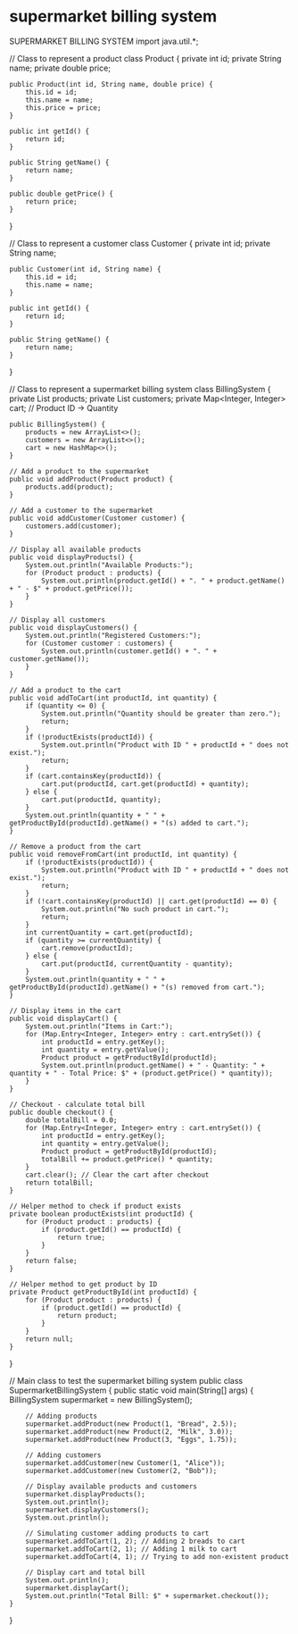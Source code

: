 # supermarket billing system
SUPERMARKET BILLING SYSTEM
import java.util.*;

// Class to represent a product
class Product {
    private int id;
    private String name;
    private double price;

    public Product(int id, String name, double price) {
        this.id = id;
        this.name = name;
        this.price = price;
    }

    public int getId() {
        return id;
    }

    public String getName() {
        return name;
    }

    public double getPrice() {
        return price;
    }
}

// Class to represent a customer
class Customer {
    private int id;
    private String name;

    public Customer(int id, String name) {
        this.id = id;
        this.name = name;
    }

    public int getId() {
        return id;
    }

    public String getName() {
        return name;
    }
}

// Class to represent a supermarket billing system
class BillingSystem {
    private List<Product> products;
    private List<Customer> customers;
    private Map<Integer, Integer> cart; // Product ID -> Quantity

    public BillingSystem() {
        products = new ArrayList<>();
        customers = new ArrayList<>();
        cart = new HashMap<>();
    }

    // Add a product to the supermarket
    public void addProduct(Product product) {
        products.add(product);
    }

    // Add a customer to the supermarket
    public void addCustomer(Customer customer) {
        customers.add(customer);
    }

    // Display all available products
    public void displayProducts() {
        System.out.println("Available Products:");
        for (Product product : products) {
            System.out.println(product.getId() + ". " + product.getName() + " - $" + product.getPrice());
        }
    }

    // Display all customers
    public void displayCustomers() {
        System.out.println("Registered Customers:");
        for (Customer customer : customers) {
            System.out.println(customer.getId() + ". " + customer.getName());
        }
    }

    // Add a product to the cart
    public void addToCart(int productId, int quantity) {
        if (quantity <= 0) {
            System.out.println("Quantity should be greater than zero.");
            return;
        }
        if (!productExists(productId)) {
            System.out.println("Product with ID " + productId + " does not exist.");
            return;
        }
        if (cart.containsKey(productId)) {
            cart.put(productId, cart.get(productId) + quantity);
        } else {
            cart.put(productId, quantity);
        }
        System.out.println(quantity + " " + getProductById(productId).getName() + "(s) added to cart.");
    }

    // Remove a product from the cart
    public void removeFromCart(int productId, int quantity) {
        if (!productExists(productId)) {
            System.out.println("Product with ID " + productId + " does not exist.");
            return;
        }
        if (!cart.containsKey(productId) || cart.get(productId) == 0) {
            System.out.println("No such product in cart.");
            return;
        }
        int currentQuantity = cart.get(productId);
        if (quantity >= currentQuantity) {
            cart.remove(productId);
        } else {
            cart.put(productId, currentQuantity - quantity);
        }
        System.out.println(quantity + " " + getProductById(productId).getName() + "(s) removed from cart.");
    }

    // Display items in the cart
    public void displayCart() {
        System.out.println("Items in Cart:");
        for (Map.Entry<Integer, Integer> entry : cart.entrySet()) {
            int productId = entry.getKey();
            int quantity = entry.getValue();
            Product product = getProductById(productId);
            System.out.println(product.getName() + " - Quantity: " + quantity + " - Total Price: $" + (product.getPrice() * quantity));
        }
    }

    // Checkout - calculate total bill
    public double checkout() {
        double totalBill = 0.0;
        for (Map.Entry<Integer, Integer> entry : cart.entrySet()) {
            int productId = entry.getKey();
            int quantity = entry.getValue();
            Product product = getProductById(productId);
            totalBill += product.getPrice() * quantity;
        }
        cart.clear(); // Clear the cart after checkout
        return totalBill;
    }

    // Helper method to check if product exists
    private boolean productExists(int productId) {
        for (Product product : products) {
            if (product.getId() == productId) {
                return true;
            }
        }
        return false;
    }

    // Helper method to get product by ID
    private Product getProductById(int productId) {
        for (Product product : products) {
            if (product.getId() == productId) {
                return product;
            }
        }
        return null;
    }
}

// Main class to test the supermarket billing system
public class SupermarketBillingSystem {
    public static void main(String[] args) {
        BillingSystem supermarket = new BillingSystem();

        // Adding products
        supermarket.addProduct(new Product(1, "Bread", 2.5));
        supermarket.addProduct(new Product(2, "Milk", 3.0));
        supermarket.addProduct(new Product(3, "Eggs", 1.75));

        // Adding customers
        supermarket.addCustomer(new Customer(1, "Alice"));
        supermarket.addCustomer(new Customer(2, "Bob"));

        // Display available products and customers
        supermarket.displayProducts();
        System.out.println();
        supermarket.displayCustomers();
        System.out.println();

        // Simulating customer adding products to cart
        supermarket.addToCart(1, 2); // Adding 2 breads to cart
        supermarket.addToCart(2, 1); // Adding 1 milk to cart
        supermarket.addToCart(4, 1); // Trying to add non-existent product

        // Display cart and total bill
        System.out.println();
        supermarket.displayCart();
        System.out.println("Total Bill: $" + supermarket.checkout());
    }
}
